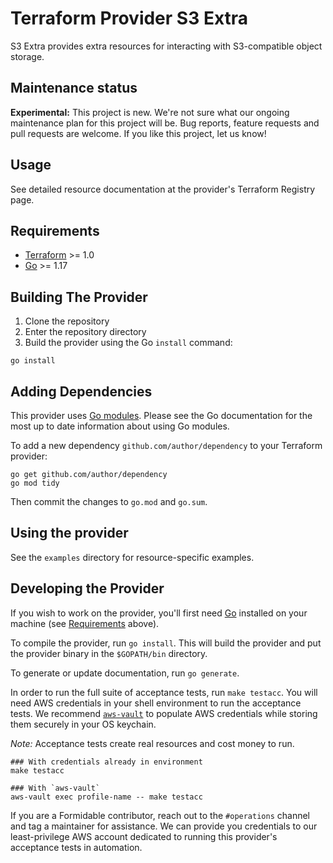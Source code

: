 # Terraform Provider S3 Extra

S3 Extra provides extra resources for interacting with S3-compatible object storage.

## Maintenance status

**Experimental:** This project is new. We're not sure what our ongoing maintenance plan for this project will be. Bug reports, feature requests and pull requests are welcome. If you like this project, let us know!

[maintenance-image]: https://img.shields.io/badge/maintenance-experimental-blueviolet.svg

## Usage

See detailed resource documentation at the provider's Terraform Registry page.

## Requirements

- [Terraform](https://www.terraform.io/downloads.html) >= 1.0
- [Go](https://golang.org/doc/install) >= 1.17

## Building The Provider

1. Clone the repository
1. Enter the repository directory
1. Build the provider using the Go `install` command:

```shell
go install
```

## Adding Dependencies

This provider uses [Go modules](https://github.com/golang/go/wiki/Modules).
Please see the Go documentation for the most up to date information about using Go modules.

To add a new dependency `github.com/author/dependency` to your Terraform provider:

```shell
go get github.com/author/dependency
go mod tidy
```

Then commit the changes to `go.mod` and `go.sum`.

## Using the provider

See the `examples` directory for resource-specific examples.

## Developing the Provider

If you wish to work on the provider, you'll first need [Go](http://www.golang.org) installed on your machine (see [Requirements](#requirements) above).

To compile the provider, run `go install`. This will build the provider and put the provider binary in the `$GOPATH/bin` directory.

To generate or update documentation, run `go generate`.

In order to run the full suite of acceptance tests, run `make testacc`. You will need AWS credentials in your shell environment to run the acceptance tests. We recommend [`aws-vault`][aws-vault] to populate AWS credentials while storing them securely in your OS keychain.

*Note:* Acceptance tests create real resources and cost money to run.

```shell
### With credentials already in environment
make testacc

### With `aws-vault`
aws-vault exec profile-name -- make testacc
```

If you are a Formidable contributor, reach out to the `#operations` channel and tag a maintainer for assistance. We can provide you credentials to our least-privilege AWS account dedicated to running this provider's acceptance tests in automation.

[aws-vault]: https://github.com/99designs/aws-vault